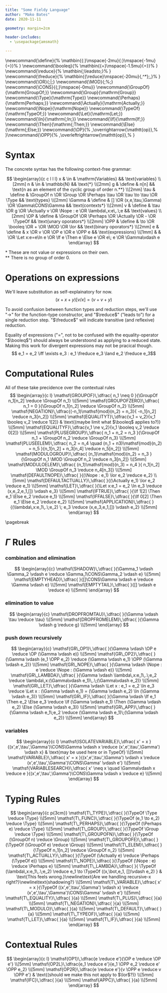 ```yaml
---
title: "Some Fieldy Language"
author: "Mako Bates"
date: 2020-11-11

geometry: margin=2cm

header-includes:
  - \usepackage{amsmath}

---
```


\newcommand{\define}{%
  \mathbin{{:}\mspace{-2mu}{:}\mspace{-1mu}{=}}%
}
\newcommand{\booleq}{%
  \mathbin{{=}\mspace{-1.5mu}{=}}%
}
\newcommand{\reduce}{%
  \mathbin{\;\leadsto\;}%
}
\newcommand{\freduce}{%
  \mathbin{{\reduce}\mspace{-20mu}{\,^*}\;\,}%
}
\newcommand{\OR}{\;|\;}
\newcommand{\MOD}{\;\%\;}
\newcommand{\CONS}{{;}\mspace{-0mu}}
\newcommand{\GroupOf}{\mathrm{GroupOf\;}}
\newcommand{\Group}{\mathrm{Group}}
\newcommand{\Type}{\mathrm{Type}}
\newcommand{\Perhaps}{\mathrm{Perhaps\;}}
\newcommand{\Actually}{\mathrm{Actually\;}}
\newcommand{\Nope}{\mathrm{Nope}}
\newcommand{\TypeOf}{\mathrm{TypeOf\;}}
\newcommand{\Let}{\mathrm{Let\;}}
\newcommand{\In}{\mathrm{\;In\;}}
\newcommand{\If}{\mathrm{If\;}}
\newcommand{\Then}{\mathrm{\;Then\;}}
\newcommand{\Else}{\mathrm{\;Else\;}}
\newcommand{\OP}{%
  \,\overrightarrow{\mathtt{op}}\,%
}\newcommand{\OPP}{%
  \,\overleftrightarrow{\mathtt{op}}\,%
}


# Syntax

The concrete syntax has the following context-free grammar:

$$
\begin{array}{c c l l l}
  x & \in & \mathrm{Variables} && \text{variables}  \\[2mm]
  n & \in & \mathbb{N} && \text{*} \\[2mm]
  g & \define & n[n] &&  \text{n as an element of the cyclic group of order n.**} \\[2mm]
  \tau & \define & \GroupOf n \OR \Group \OR \Perhaps \tau \OR \tau \to \tau \OR \Type && \text{types} \\[2mm]
  \Gamma & \define & [] \OR (x,e,\tau,\Gamma) \OR \Gamma\CONS\Gamma && \text{contexts*} \\[2mm]
  v & \define & \tau \OR g \OR \Actually v \OR \Nope : e \OR \lambda\,x:e\,.\;e && \text{values} \\[2mm]
  \OP & \define & \GroupOf \OR \Perhaps \OR \Actually \OR - \OR \TypeOf && \text{unary oporators*} \\[2mm]
  \OPP & \define & \to \OR \booleq \OR + \OR \MOD \OR \lor && \text{binary oporators*} \\[2mm]
  e & \define & x \OR v \OR \OP e \OR e \OPP e && \text{expressions} \\[1mm]
    &         & \OR \Let x:e=e\In e \OR \If e \Then e \Else e \OR e\; e \OR \Gamma\vdash e
\end{array}
$$

\* These are not value or expressions on their own.  
** There is no group of order 0.

# Operations on expressions

We'll leave substitution as self-explainatory for now. $$(x + x + y)[v/x] = (v + v + y)$$

To avoid confusion between function types and reduction steps, we'll use "$\to$" for the function-type constructor, and "$\reduce$" ("leads to") for a single reduction step. "$\freduce$" will indicate transitive (and reflexive) reduction.

Equality of expressions ("$=$", not to be confused with the equality-operator "$\booleq$") should always be understoond as applying to a reduced state. Making this work for divergent expressions may not be pracical though.
$$ e_1 = e_2 \iff \exists e_3 : e_1 \freduce e_3 \land e_2 \freduce e_3$$


# Computational Rules

All of these take precidence over the contextual rules
$$
\begin{array}{c l}
\mathsf{GROUPOF}\,\dfrac{ n_1 \neq 0 }{\GroupOf n_1[n_2] \reduce \GroupOf n_1}  \\[5mm]
\mathsf{GROUPOFZERO}\,\dfrac{ n_1 = 0 }{\GroupOf n_1[n_2] \reduce \GroupOf n_2}  \\[5mm]
\mathsf{NEGATION}\,\dfrac{(-n_1)\mathsf{mod}(n_2) = n_3}{ -n_1[n_2] \reduce n_3[n_2]}  \\[5mm]
\mathsf{EQUALITYT}\,\dfrac{v_1 = v_2}{v_1 \booleq v_2 \reduce 1[2]}  & \text{(maybe limit what $\booleq$ applies to?)}   \\[5mm]
\mathsf{EQUALITYF}\,\dfrac{v_1 \ne v_2}{v_1 \booleq v_2 \reduce 0[2]}  \\[5mm]
\mathsf{PLUSEGROUP}\,\dfrac{ n_1 + n_2 = n_3 }{\GroupOf n_1 + \GroupOf n_2 \reduce \GroupOf n_3}  \\[5mm]
\mathsf{PLUSEELEM}\,\dfrac{ n_2 = n_4 \quad (n_1 + n3)\mathsf{mod}(n_2) = n_5 }{n_1[n_2] + n_3[n_4] \reduce n_5[n_2]}  \\[5mm]
\mathsf{MODULOGROUP}\,\dfrac{ (n_1)\mathsf{mod}(n_2) = n_3 }{\GroupOf n_1 \MOD \GroupOf n_2 \reduce n_3[n_2]}  \\[5mm]
\mathsf{MODULOELEM}\,\dfrac{ (n_1)\mathsf{mod}(n_3) = n_4 }{ n_1[n_2] \MOD \GroupOf n_3 \reduce n_4[n_3]}  \\[5mm]
\mathsf{DEFAULTNOPE}\,\dfrac{ }{(\Nope : e_1) \lor e_2 \reduce e_2}  \\[5mm]
\mathsf{DEFAULTACTUALLY}\,\dfrac{ }{(\Actually e_1) \lor e_2 \reduce e_1}  \\[5mm]
\mathsf{LET}\,\dfrac{ }{\Let x:e_1 = e_2 \In e_3 \reduce (x,e_2,e_1,[]) \vdash e_3}  \\[5mm]
\mathsf{IFTRUE}\,\dfrac{ }{\If 1[2] \Then e_1 \Else e_2 \reduce e_1}  \\[5mm]
\mathsf{IFFALSE}\,\dfrac{ }{\If 0[2] \Then e_1 \Else e_2 \reduce e_2}  \\[5mm]
\mathsf{APPLICATION}\,\dfrac{ }{(\lambda\,x:e_1\,.\;e_2) \; e_3 \reduce (x,e_3,e_1,[]) \vdash e_2}  \\[5mm]
\end{array}
$$

\pagebreak
# $\Gamma$ Rules
### combination and elimination
$$
\begin{array}{c}
\mathsf{SHADOW}\,\dfrac{ }{\Gamma_1 \vdash \Gamma_2 \vdash e \reduce \Gamma_1\CONS\Gamma_2 \vdash e}  \\[5mm]
\mathsf{EMPTYHEAD}\,\dfrac{ }{[]\CONS\Gamma \vdash e \reduce \Gamma \vdash e}  \\[5mm]
\mathsf{EMPTYTAIL}\,\dfrac{ }{[] \vdash e \reduce e}  \\[5mm]
\end{array}
$$

### elimination to value

$$
\begin{array}{c}
\mathsf{DROPFROMTAU}\,\dfrac{ }{\Gamma \vdash \tau \reduce \tau}  \\[5mm]
\mathsf{DROPFROMELEM}\,\dfrac{ }{\Gamma \vdash g \reduce g}  \\[5mm]
\end{array}
$$

### push down recursively

$$
\begin{array}{c}
\mathsf{GR\_OP1}\,\dfrac{ }{\Gamma \vdash \OP e \reduce \OP (\Gamma \vdash e)}  \\[5mm]
\mathsf{GR\_OP2}\,\dfrac{ }{\Gamma \vdash (e_1 \OPP e_2) \reduce (\Gamma \vdash e_1) \OPP (\Gamma \vdash e_2)}  \\[5mm]
\mathsf{GR\_NOPE}\,\dfrac{ }{\Gamma \vdash \Nope : e \reduce \Nope : (\Gamma \vdash e)}  \\[5mm]
\mathsf{GR\_LAMBDA}\,\dfrac{ }{\Gamma \vdash \lambda\,x:e_1\,.\;e_2 \reduce \lambda\,x:(\Gamma\vdash e_1)\,.\;(\Gamma\vdash e_2)}  \\[5mm]
\mathsf{GR\_LET}\,\dfrac{ }{\Gamma \vdash \Let x : e_1 = e_2 \In e_3 \reduce \Let x : (\Gamma \vdash e_1) = (\Gamma \vdash e_2) \In (\Gamma \vdash e_3)}  \\[5mm]
\mathsf{GR\_IF}\,\dfrac{ }{\Gamma \vdash \If e_1 \Then e_2 \Else e_3 \reduce \If (\Gamma \vdash e_1) \Then (\Gamma \vdash e_2) \Else (\Gamma \vdash e_3)}  \\[5mm]
\mathsf{GR\_APP}\,\dfrac{ }{\Gamma \vdash e_1\;e_2 \reduce (\Gamma \vdash e_1)\;(\Gamma \vdash e_2)}  \\[5mm]
\end{array}
$$

### variables

$$
\begin{array}{c l}
\mathsf{ISOLATEVARIABLE}\,\dfrac{ x' = x }{(x',e',\tau',\Gamma')\CONS\Gamma \vdash x \reduce (x',e',\tau',\Gamma') \vdash x} & \text{may be used here or in TypeOf}  \\[5mm]
\mathsf{VARIABLE}\,\dfrac{ x' = x }{(x',e',\tau',\Gamma') \vdash x \reduce (x',e',\tau',\Gamma')\CONS\Gamma' \vdash e'}  \\[5mm]
\mathsf{VARIABLESEARCH}\,\dfrac{ x' \neq x \quad \Gamma\vdash x \reduce e }{(x',e',\tau',\Gamma')\CONS\Gamma \vdash x \reduce e}  \\[5mm]
\end{array}
$$

# Typing Rules

$$
\begin{array}{c p{3cm}}
\mathsf{T\_TYPE}\,\dfrac{ }{\TypeOf \Type \reduce \Type}  \\[5mm]
\mathsf{T\_FUNC}\,\dfrac{ }{\TypeOf (e_1 \to e_2) \reduce \Type}  \\[5mm]
\mathsf{T\_PERHAPS}\,\dfrac{ }{\TypeOf (\Perhaps e) \reduce \Type}  \\[5mm]
\mathsf{T\_GROUP}\,\dfrac{ }{\TypeOf \Group \reduce \Type}  \\[5mm]
\mathsf{T\_GROUPOFN}\,\dfrac{ }{\TypeOf (\GroupOf n) \reduce \Group}  \\[5mm]
\mathsf{T\_GROUPOFE}\,\dfrac{ }{\TypeOf (\GroupOf e) \reduce \Group}  \\[5mm]
\mathsf{T\_ELEM}\,\dfrac{ }{\TypeOf n_1[n_2] \reduce \GroupOf n_2}  \\[5mm]
\mathsf{T\_ACTUALLY}\,\dfrac{ }{\TypeOf (\Actually e) \reduce \Perhaps (\TypeOf e)}  \\[5mm]
\mathsf{T\_NOPE}\,\dfrac{ }{\TypeOf (\Nope : e) \reduce \Perhaps e}  \\[5mm]
\mathsf{T\_LAMBDA}\,\dfrac{ }{ \TypeOf (\lambda\,x:e_1\,.\;e_2) \reduce e_1 \to \TypeOf ((x,\bot,e_1, [])\vdash e_2) } & \text{This feels wrong.}\newline\text{Are we handling recursive-x right?}\newline\text{shadowing?}  \\[5mm]
\mathsf{T\_VARIABLE}\,\dfrac{ x' = x }{\TypeOf ((x',e',\tau',\Gamma') \vdash x) \reduce (x',e',\tau',\Gamma')\CONS\Gamma' \vdash e'}  \\[5mm]
\mathsf{T\_EQUALITY}\,\dfrac{ }{a}  \\[5mm]
\mathsf{T\_PLUS}\,\dfrac{ }{a}  \\[5mm]
\mathsf{T\_NEGATION}\,\dfrac{ }{a}  \\[5mm]
\mathsf{T\_MODULO}\,\dfrac{ }{a}  \\[5mm]
\mathsf{T\_DEFAULT}\,\dfrac{ }{a}  \\[5mm]
\mathsf{T\_TYPEOF}\,\dfrac{ }{a}  \\[5mm]
\mathsf{T\_LET}\,\dfrac{ }{a}  \\[5mm]
\mathsf{T\_IF}\,\dfrac{ }{a}  \\[5mm]
\end{array}
$$

# Contextual Rules

$$
\begin{array}{c l}
\mathsf{OP1}\,\dfrac{e \reduce e'}{\OP e \reduce \OP e'}  \\[5mm]
\mathsf{OP2L}\,\dfrac{e_1 \reduce e'}{e_1 \OPP e_2 \reduce e' \OPP e_2}  \\[5mm]
\mathsf{OP2R}\,\dfrac{e \reduce e'}{v \OPP e \reduce v \OPP e'}  & \text{(should we make this not apply to $\lor$?)}  \\[5mm]
\mathsf{IFC}\,\dfrac{ }{a}  \\[5mm]
\mathsf{APPC}\,\dfrac{ }{a}  \\[5mm]
\end{array}
$$


